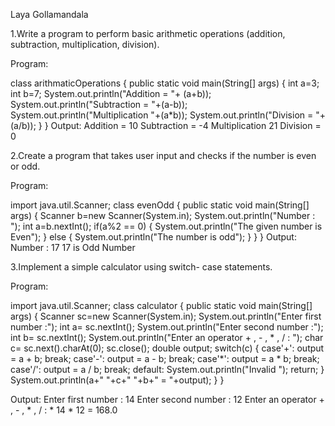 Laya Gollamandala

1.Write a program to perform basic arithmetic
   operations (addition, subtraction, multiplication,
   division).


Program:


class arithmaticOperations 
{
	public static void main(String[] args) 
	{
		int a=3;
		int b=7;
		System.out.println("Addition = "+ (a+b));
		System.out.println("Subtraction = "+(a-b));
		System.out.println("Multiplication "+(a*b));
		System.out.println("Division = "+(a/b));
	}
}
Output:
Addition = 10
Subtraction = -4
Multiplication 21
Division = 0

2.Create a program that takes user input and
   checks if the number is even or odd.

Program:

import java.util.Scanner;
class evenOdd
{
	public static void main(String[] args) 
	{
		Scanner b=new Scanner(System.in);
		System.out.println("Number : ");
    int a=b.nextInt();
		if(a%2 == 0)
		{
			System.out.println("The given number is Even");
		}
		else
		{
			System.out.println("The number is odd");
		}
	}
}
Output:
Number :
17
17 is Odd Number

3.Implement a simple calculator using switch-
   case statements.

Program:

import java.util.Scanner;
class calculator 
{
	public static void main(String[] args) 
	{
		Scanner sc=new Scanner(System.in);
		System.out.println("Enter first number :");
		int a= sc.nextInt();
		System.out.println("Enter second number :");
		int b= sc.nextInt();
		System.out.println("Enter an operator + , - , * , / : ");
		char c= sc.next().charAt(0);
		sc.close();
		double output;
		switch(c)
		{
			case'+': 
				output =  a + b;
				break;
			case'-':
				output = a - b;
				break;
			case'*':
				output = a * b;
				break;
			case'/':
				output = a / b;
				break;
			default:
				System.out.println("Invalid "); 
				return;
		}
		System.out.println(a+" "+c+" "+b+" = "+output);
	}
}

Output:
Enter first number :
14
Enter second number :
12
Enter an operator + , - , * , / :
*
14 * 12 = 168.0

